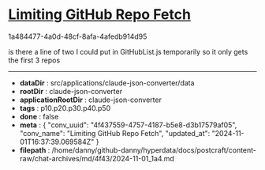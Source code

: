 # [Limiting GitHub Repo Fetch](https://claude.ai/chat/4f437559-4757-4187-b5e8-d3b17579af05)

1a484477-4a0d-48cf-8afa-4afedb914d95

is there a line of two I could put in GitHubList.js temporarily so it only gets the first 3 repos

---

* **dataDir** : src/applications/claude-json-converter/data
* **rootDir** : claude-json-converter
* **applicationRootDir** : claude-json-converter
* **tags** : p10.p20.p30.p40.p50
* **done** : false
* **meta** : {
  "conv_uuid": "4f437559-4757-4187-b5e8-d3b17579af05",
  "conv_name": "Limiting GitHub Repo Fetch",
  "updated_at": "2024-11-01T16:37:39.069584Z"
}
* **filepath** : /home/danny/github-danny/hyperdata/docs/postcraft/content-raw/chat-archives/md/4f43/2024-11-01_1a4.md